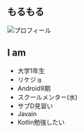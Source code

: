 ## もるもる
![プロフィール](../images/morumoru.JPG)

## I am
- 大学1年生
- リケジョ
- Android9期
- スクールメンター(水)
- サブD見習い
- Javain
- Kotlin勉強したい
